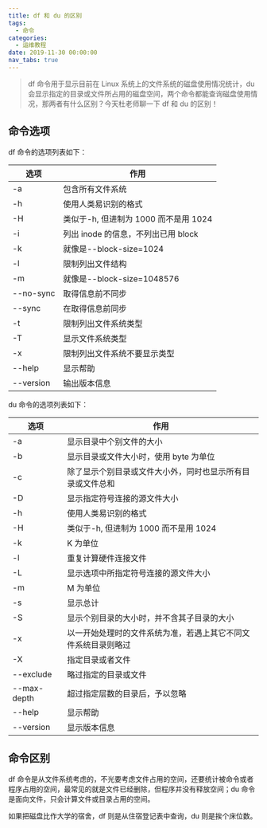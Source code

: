 ```yaml
---
title: df 和 du 的区别
tags:
  - 命令
categories:
  - 运维教程
date: 2019-11-30 00:00:00
nav_tabs: true
---
```


> df 命令用于显示目前在 Linux 系统上的文件系统的磁盘使用情况统计，du 会显示指定的目录或文件所占用的磁盘空间，两个命令都能查询磁盘使用情况，那两者有什么区别？今天杜老师聊一下 df 和 du 的区别！

<!-- more -->

## 命令选项

df 命令的选项列表如下：

| 选项 | 作用 |
| - | - |
| -a | 包含所有文件系统 |
| -h | 使用人类易识别的格式 |
| -H | 类似于-h, 但进制为 1000 而不是用 1024 |
| -i | 列出 inode 的信息，不列出已用 block |
| -k | 就像是--block-size=1024 |
| -l | 限制列出文件结构 |
| -m | 就像是--block-size=1048576 |
| --no-sync | 取得信息前不同步 |
| --sync | 在取得信息前同步 |
| -t | 限制列出文件系统类型 |
| -T | 显示文件系统类型 |
| -x | 限制列出文件系统不要显示类型 |
| --help | 显示帮助 |
| --version | 输出版本信息 |

du 命令的选项列表如下：

| 选项 | 作用 |
| - | - |
| -a | 显示目录中个别文件的大小 |
| -b | 显示目录或文件大小时，使用 byte 为单位 |
| -c | 除了显示个别目录或文件大小外，同时也显示所有目录或文件总和 |
| -D | 显示指定符号连接的源文件大小 |
| -h | 使用人类易识别的格式 |
| -H | 类似于-h, 但进制为 1000 而不是用 1024 |
| -k | K 为单位 |
| -l | 重复计算硬件连接文件 |
| -L | 显示选项中所指定符号连接的源文件大小 |
| -m | M 为单位 |
| -s | 显示总计 |
| -S | 显示个别目录的大小时，并不含其子目录的大小 |
| -x | 以一开始处理时的文件系统为准，若遇上其它不同文件系统目录则略过 |
| -X | 指定目录或者文件 |
| --exclude | 略过指定的目录或文件 |
| --max-depth | 超过指定层数的目录后，予以忽略 |
| --help | 显示帮助 |
| --version | 显示版本信息 |

## 命令区别

df 命令是从文件系统考虑的，不光要考虑文件占用的空间，还要统计被命令或者程序占用的空间，最常见的就是文件已经删除，但程序并没有释放空间；du 命令是面向文件，只会计算文件或目录占用的空间。

如果把磁盘比作大学的宿舍，df 则是从住宿登记表中查询，du 则是挨个床位数。
